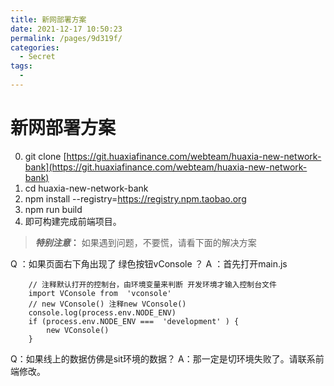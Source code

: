 ```yaml
---
title: 新网部署方案
date: 2021-12-17 10:50:23
permalink: /pages/9d319f/
categories:
  - Secret
tags:
  - 
---
```




# 新网部署方案

0. git clone [https://git.huaxiafinance.com/webteam/huaxia-new-network-bank](https://git.huaxiafinance.com/webteam/huaxia-new-network-bank)
1.  cd huaxia-new-network-bank
2. npm install --registry=https://registry.npm.taobao.org
3. npm run build
4. 即可构建完成前端项目。

 

> ***特别注意*：** 	如果遇到问题，不要慌，请看下面的解决方案


Q ：如果页面右下角出现了 绿色按钮vConsole ？
A ：首先打开main.js
 

    	// 注释默认打开的控制台，由环境变量来判断 开发环境才输入控制台文件
    	import VConsole from  'vconsole'
	    // new VConsole() 注释new VConsole()
    	console.log(process.env.NODE_ENV)
    	if (process.env.NODE_ENV ===  'development' ) {
    		new VConsole()
    	}


 Q：如果线上的数据仿佛是sit环境的数据？
 A：那一定是切环境失败了。请联系前端修改。




  



 

<!--stackedit_data:
eyJoaXN0b3J5IjpbMTMyMzIwMDMyMV19
-->